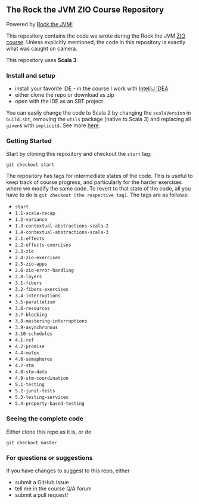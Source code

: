 ## The Rock the JVM ZIO Course Repository

Powered by [Rock the JVM!](rockthejvm.com)

This repository contains the code we wrote during the Rock the JVM [ZIO course](https://rockthejvm.com/p/zio). Unless explicitly mentioned, the code in this repository is exactly what was caught on camera.

This repository uses **Scala 3**. 

### Install and setup

- install your favorite IDE - in the course I work with [IntelliJ IDEA](https://jetbrains.com/idea)
- either clone the repo or download as zip
- open with the IDE as an SBT project

You can easily change the code to Scala 2 by changing the `scalaVersion` in `build.sbt`, removing the `utils` package (native to Scala 3) and replacing all `given`s with `implicit`s. See more [here](https://blog.rockthejvm.com/givens-vs-implicits/).

### Getting Started

Start by cloning this repository and checkout the `start` tag:

```
git checkout start
```

The repository has tags for intermediate states of the code. This is useful to keep track of course progress, and particularly for the harder exercises where we modify the same code. To revert to that state of the code, all you have to do is `git checkout (the respective tag)`. The tags are as follows:

* `start`
* `1.1-scala-recap`
* `1.2-variance`
* `1.3-contextual-abstractions-scala-2`
* `1.4-contextual-abstractions-scala-3`
* `2.1-effects`
* `2.2-effects-exercises`
* `2.3-zio`
* `2.4-zio-exercises`
* `2.5-zio-apps`
* `2.6-zio-error-handling`
* `2.8-layers`
* `3.1-fibers`
* `3.2-fibers-exercises`
* `3.4-interruptions`
* `3.5-parallelism`
* `3.6-resources`
* `3.7-blocking`
* `3.8-mastering-interruptions`
* `3.9-asynchronous`
* `3.10-schedules`
* `4.1-ref`
* `4.2-promise`
* `4.4-mutex`
* `4.6-semaphores`
* `4.7-stm`
* `4.8-stm-data`
* `4.9-stm-coordination`
* `5.1-testing`
* `5.2-junit-tests`
* `5.3-testing-services`
* `5.4-property-based-testing`

### Seeing the complete code

Either clone this repo as it is, or do

```
git checkout master
```

### For questions or suggestions

If you have changes to suggest to this repo, either
- submit a GitHub issue
- tell me in the course Q/A forum
- submit a pull request!
